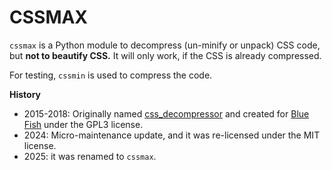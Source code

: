 # CSSMAX

`cssmax` is a Python module to decompress (un-minify or unpack) CSS code, but **not to beautify CSS.** It will only work,
if the CSS is already compressed.

For testing, `cssmin` is used to compress the code.

**History**

* 2015-2018: Originally named [css_decompressor](https://sourceforge.net/p/bluefish/code/HEAD/tree/trunk/bluefish/data/css_decompressor) and created for [Blue Fish](http://bluefish.openoffice.nl/index.html) under the GPL3 license.
* 2024: Micro-maintenance update, and it was re-licensed under the MIT license.
* 2025: it was renamed to `cssmax`.
